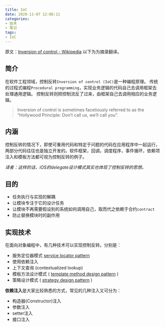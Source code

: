 ```yaml
---
title: IoC
date: 2020-11-07 12:06:11
categories: 
- 技术
- 笔记
tags:
- IoC
---
```

原文：[Inversion of control - Wikipedia](https://en.wikipedia.org/wiki/Inversion_of_control)
以下为为摘录翻译。
## 简介
在软件工程领域，控制反转`Inversion of control (IoC)`是一种编程原理。
传统的过程式编程`Procedural programming`，实现业务逻辑的代码自己去调用框架去处理通用逻辑。
控制反转则把控制流反了过来，由框架自己去调用相应的业务逻辑。

> Inversion of control is sometimes facetiously referred to as the “Hollywood Principle: Don’t call us, we’ll call you”.

## 内涵
控制反转的情况下，即使可重用代码和特定于问题的代码在应用程序中一起运行，两部分代码往往也是独立开发的。软件框架，回调，调度程序，事件循环，依赖项注入和模板方法都可视为控制反转的例子。

*译者：这样的话，iOS的delegate设计模式其实也体现了控制反转的思想。*

## 目的
* 任务执行与实现的解耦
* 让模块专注于它的设计任务
* 让模块不再需要假设别的系统如何调用自己，取而代之依赖于合约`contract`
* 防止替换模块时的副作用


## 实现技术
在面向对象编程中，有几种技术可以实现控制反转。分别是：
* 服务定位器模式 [service locator pattern](https://en.wikipedia.org/wiki/Service_locator_pattern) 
* 使用依赖注入
* 上下文查询 (contextualized lookup)
* 模板方法设计模式 ( [template method design pattern](https://en.wikipedia.org/wiki/Template_method_design_pattern) )
* 策略设计模式 ( [strategy design pattern](https://en.wikipedia.org/wiki/Strategy_design_pattern) )

**依赖注入**是大家比较熟悉的方式，常见的几种注入又可分为：
* 构造器(Constructor)注入
* 参数注入
* setter注入
* 接口注入
